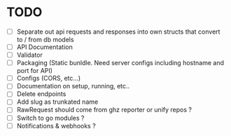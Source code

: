 # TODO

- [ ] Separate out api requests and responses into own structs that convert to / from db models
- [ ] API Documentation
- [ ] Validator
- [ ] Packaging (Static bunldle. Need server configs including hostname and port for API)
- [ ] Configs (CORS, etc...)
- [ ] Documentation on setup, running, etc..
- [ ] Delete endpoints
- [ ] Add slug as trunkated name
- [ ] RawRequest should come from ghz reporter or unify repos ?
- [ ] Switch to go modules ?
- [ ] Notifications & webhooks ?
